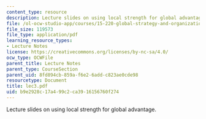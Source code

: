 ```yaml
---
content_type: resource
description: Lecture slides on using local strength for global advantage.
file: /ol-ocw-studio-app/courses/15-220-global-strategy-and-organization-spring-2008/b9e2928c17a499c2ca3916156760f274_lec3.pdf
file_size: 119573
file_type: application/pdf
learning_resource_types:
- Lecture Notes
license: https://creativecommons.org/licenses/by-nc-sa/4.0/
ocw_type: OCWFile
parent_title: Lecture Notes
parent_type: CourseSection
parent_uid: 8fd894cb-859a-f6e2-6add-c823ae0cde98
resourcetype: Document
title: lec3.pdf
uid: b9e2928c-17a4-99c2-ca39-16156760f274
---
```

Lecture slides on using local strength for global advantage.
